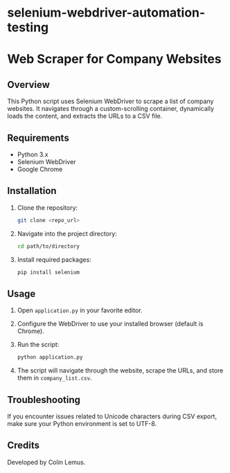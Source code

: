 # selenium-webdriver-automation-testing
# Web Scraper for Company Websites

## Overview

This Python script uses Selenium WebDriver to scrape a list of company websites. It navigates through a custom-scrolling container, dynamically loads the content, and extracts the URLs to a CSV file.

## Requirements

- Python 3.x
- Selenium WebDriver
- Google Chrome

## Installation

1. Clone the repository:
    ```bash
    git clone <repo_url>
    ```
   
2. Navigate into the project directory:
    ```bash
    cd path/to/directory
    ```

3. Install required packages:
    ```bash
    pip install selenium
    ```

## Usage

1. Open `application.py` in your favorite editor.
2. Configure the WebDriver to use your installed browser (default is Chrome).
3. Run the script:
    ```bash
    python application.py
    ```
   
4. The script will navigate through the website, scrape the URLs, and store them in `company_list.csv`.

## Troubleshooting

If you encounter issues related to Unicode characters during CSV export, make sure your Python environment is set to UTF-8.

## Credits

Developed by Colin Lemus.
